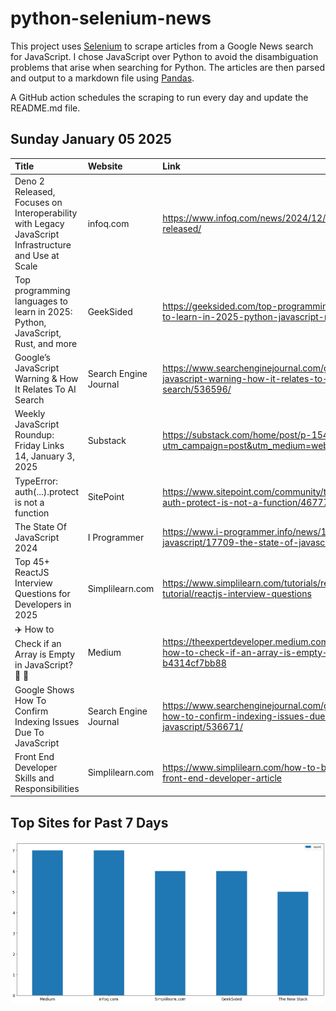 # python-selenium-news

This project uses [Selenium](https://www.seleniumhq.org/) to scrape articles from a Google News search for JavaScript.
I chose JavaScript over Python to avoid the disambiguation problems that arise when searching for Python.
The articles are then parsed and output to a markdown file using [Pandas](https://pandas.pydata.org/).

A GitHub action schedules the scraping to run every day and update the README.md file.

## Sunday January 05 2025


| Title                                                                                               | Website               | Link                                                                                                         |
|:----------------------------------------------------------------------------------------------------|:----------------------|:-------------------------------------------------------------------------------------------------------------|
| Deno 2 Released, Focuses on Interoperability with Legacy JavaScript Infrastructure and Use at Scale | infoq.com             | https://www.infoq.com/news/2024/12/deno-2-released/                                                          |
| Top programming languages to learn in 2025: Python, JavaScript, Rust, and more                      | GeekSided             | https://geeksided.com/top-programming-languages-to-learn-in-2025-python-javascript-rust-and-more             |
| Google’s JavaScript Warning & How It Relates To AI Search                                           | Search Engine Journal | https://www.searchenginejournal.com/googles-javascript-warning-how-it-relates-to-ai-search/536596/           |
| Weekly JavaScript Roundup: Friday Links 14, January 3, 2025                                         | Substack              | https://substack.com/home/post/p-154070343?utm_campaign=post&utm_medium=web                                  |
| TypeError: auth(...).protect is not a function                                                      | SitePoint             | https://www.sitepoint.com/community/t/typeerror-auth-protect-is-not-a-function/467779                        |
| The State Of JavaScript 2024                                                                        | I Programmer          | https://www.i-programmer.info/news/167-javascript/17709-the-state-of-javascript-2024.html                    |
| Top 45+ ReactJS Interview Questions for Developers in 2025                                          | Simplilearn.com       | https://www.simplilearn.com/tutorials/reactjs-tutorial/reactjs-interview-questions                           |
| ✈️ How to Check if an Array is Empty in JavaScript? 🚀 🔐                                             | Medium                | https://theexpertdeveloper.medium.com/%EF%B8%8F-how-to-check-if-an-array-is-empty-in-javascript-b4314cf7bb88 |
| Google Shows How To Confirm Indexing Issues Due To JavaScript                                       | Search Engine Journal | https://www.searchenginejournal.com/google-shows-how-to-confirm-indexing-issues-due-to-javascript/536671/    |
| Front End Developer Skills and Responsibilities                                                     | Simplilearn.com       | https://www.simplilearn.com/how-to-become-a-front-end-developer-article                                      |
## Top Sites for Past 7 Days

![Graph of Top Sites](https://raw.githubusercontent.com/dan-mba/python-selenium-news/main/last-week.png)

